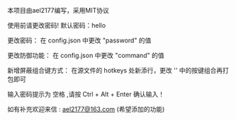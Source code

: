 本项目由ael2177编写，采用MIT协议

使用前请更改密码!
默认密码：hello

更改密码：
在 config.json 中更改 "password" 的值

更改防御功能：
在 config.json 中更改 "command" 的值

新增屏蔽组合键方式：
在源文件的 hotkeys 处新添行，更改 '' 中的按键组合再打包即可

输入密码提示为 空格 ,请按 Ctrl + Alt + Enter 确认输入！

如有补充欢迎来信 : ael2177@163.com (希望添加的功能)
